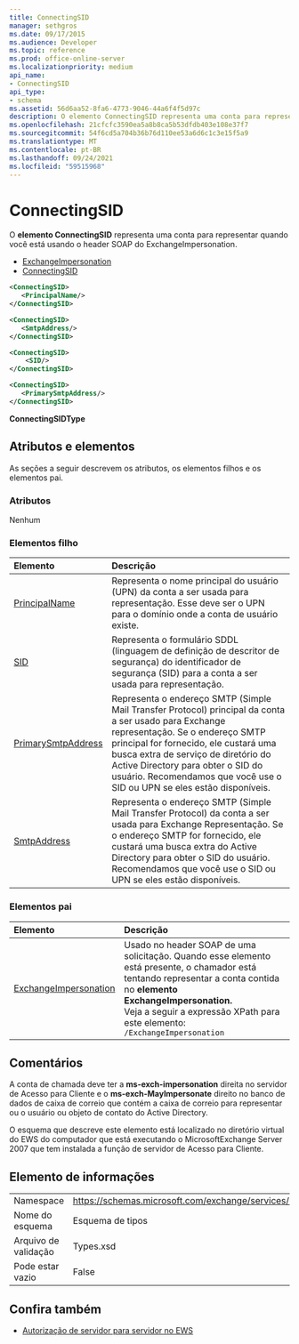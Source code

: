 ```yaml
---
title: ConnectingSID
manager: sethgros
ms.date: 09/17/2015
ms.audience: Developer
ms.topic: reference
ms.prod: office-online-server
ms.localizationpriority: medium
api_name:
- ConnectingSID
api_type:
- schema
ms.assetid: 56d6aa52-8fa6-4773-9046-44a6f4f5d97c
description: O elemento ConnectingSID representa uma conta para representar quando você está usando o header SOAP do ExchangeImpersonation.
ms.openlocfilehash: 21cfcfc3590ea5a8b8ca5b53dfdb403e108e37f7
ms.sourcegitcommit: 54f6cd5a704b36b76d110ee53a6d6c1c3e15f5a9
ms.translationtype: MT
ms.contentlocale: pt-BR
ms.lasthandoff: 09/24/2021
ms.locfileid: "59515968"
---
```

# <a name="connectingsid"></a>ConnectingSID

O **elemento ConnectingSID** representa uma conta para representar quando você está usando o header SOAP do ExchangeImpersonation. 
  
- [ExchangeImpersonation](exchangeimpersonation.md) 
- [ConnectingSID](connectingsid.md)
  
```xml
<ConnectingSID>
   <PrincipalName/>
</ConnectingSID>
```

```xml
<ConnectingSID>
   <SmtpAddress/>
</ConnectingSID>
```

```xml
<ConnectingSID>
    <SID/> 
</ConnectingSID>
```

```xml
<ConnectingSID>
   <PrimarySmtpAddress/>
</ConnectingSID>
```

**ConnectingSIDType**

## <a name="attributes-and-elements"></a>Atributos e elementos

As seções a seguir descrevem os atributos, os elementos filhos e os elementos pai.
  
### <a name="attributes"></a>Atributos

Nenhum
  
### <a name="child-elements"></a>Elementos filho

|**Elemento**|**Descrição**|
|:-----|:-----|
|[PrincipalName](principalname.md) <br/> |Representa o nome principal do usuário (UPN) da conta a ser usada para representação. Esse deve ser o UPN para o domínio onde a conta de usuário existe.  <br/> |
|[SID](sid.md) <br/> |Representa o formulário SDDL (linguagem de definição de descritor de segurança) do identificador de segurança (SID) para a conta a ser usada para representação.  <br/> |
|[PrimarySmtpAddress](primarysmtpaddress.md) <br/> |Representa o endereço SMTP (Simple Mail Transfer Protocol) principal da conta a ser usado para Exchange representação. Se o endereço SMTP principal for fornecido, ele custará uma busca extra de serviço de diretório do Active Directory para obter o SID do usuário. Recomendamos que você use o SID ou UPN se eles estão disponíveis.  <br/> |
|[SmtpAddress](smtpaddress.md) <br/> |Representa o endereço SMTP (Simple Mail Transfer Protocol) da conta a ser usada para Exchange Representação. Se o endereço SMTP for fornecido, ele custará uma busca extra do Active Directory para obter o SID do usuário. Recomendamos que você use o SID ou UPN se eles estão disponíveis.  <br/> |
   
### <a name="parent-elements"></a>Elementos pai

|**Elemento**|**Descrição**|
|:-----|:-----|
|[ExchangeImpersonation](exchangeimpersonation.md) <br/> |Usado no header SOAP de uma solicitação. Quando esse elemento está presente, o chamador está tentando representar a conta contida no **elemento ExchangeImpersonation.**  <br/> Veja a seguir a expressão XPath para este elemento:  <br/>  `/ExchangeImpersonation` <br/> |
   
## <a name="remarks"></a>Comentários

A conta de chamada deve ter a **ms-exch-impersonation** direita no servidor de Acesso para Cliente e o **ms-exch-MayImpersonate** direito no banco de dados de caixa de correio que contém a caixa de correio para representar ou o usuário ou objeto de contato do Active Directory. 
  
O esquema que descreve este elemento está localizado no diretório virtual do EWS do computador que está executando o MicrosoftExchange Server 2007 que tem instalada a função de servidor de Acesso para Cliente.
  
## <a name="element-information"></a>Elemento de informações

|||
|:-----|:-----|
|Namespace  <br/> |https://schemas.microsoft.com/exchange/services/2006/types  <br/> |
|Nome do esquema  <br/> |Esquema de tipos  <br/> |
|Arquivo de validação  <br/> |Types.xsd  <br/> |
|Pode estar vazio  <br/> |False  <br/> |
   
## <a name="see-also"></a>Confira também

- [Autorização de servidor para servidor no EWS](https://msdn.microsoft.com/library/f1610a20-672d-448b-8c00-5b0fbcaf31cb%28Office.15%29.aspx)

